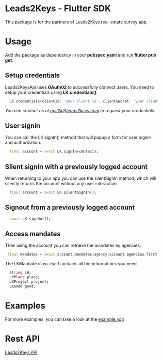 # Leads2Keys - Flutter SDK

This package is for the partners of [Leads2Keys](https://leads2keys.com/) real-estate survey app. 

# Usage

  Add the package as dependency in your **pubspec.yaml** and run **flutter pub get**. 

## Setup credentials

Leads2KeysApi uses **OAuth02** to successfully connect users. 
You need to setup your credentials using **LK.credentials()**.

```dart
  LK.credentials(clientId: 'your client id', clientSecret: 'your client secret');
```
*You can contact us at apil2k@leads2keys.com to request your credentials.*


## User signin

You can call the LK.signIn() method that will popup a form for user signin and authorization.


```dart
  final account = await LK.signIn(context);
```


## Silent signin with a previously logged account

When returning to your app you can use the silentSignIn method, which will silently returns the account without any user interaction.

```dart
  final account = await LK.silentSignIn();
```

## Signout from a previously logged account

```dart
  await LK.signOut();
  ```
## Access mandates

Then using the account you can retrieve the mandates by agencies.

```dart
 final mandates = await account.mandates(agency:account.agencies.first);

  ```
The LKMandate class itself contains all the informations you need.

```dart
  String id;
  LKPlace place;
  LKProject project;
  LKGood good;
  ```

# Examples

For more examples, you can take a look at the [example app](https://github.com/HBproptech/l2ksdk/tree/master/example)

# Rest API 

[Leads2Keys API](https://api.l2k.io/documentation)

